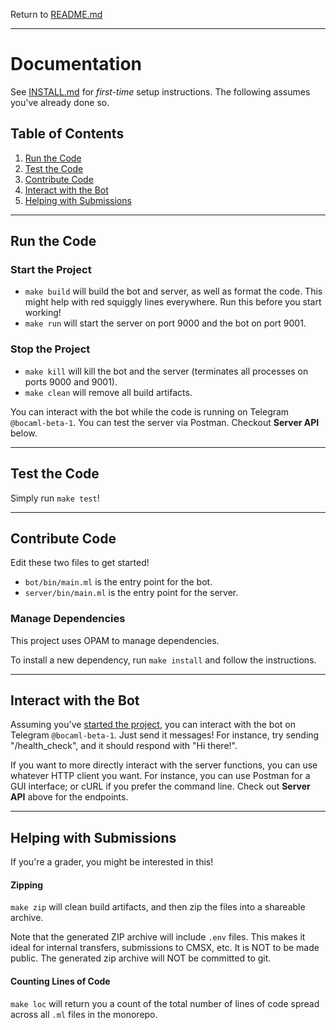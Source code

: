 Return to [README.md](README.md)

---

# Documentation

See [INSTALL.md](INSTALL.md) for _first-time_ setup instructions. The following assumes you've already done so.

## Table of Contents

1. [Run the Code](#run-the-code)
2. [Test the Code](#test-the-code)
3. [Contribute Code](#contribute-code)
4. [Interact with the Bot](#interact-with-the-bot)
5. [Helping with Submissions](#helping-with-submissions)

---

## Run the Code

### Start the Project

-   `make build` will build the bot and server, as well as format the code. This might help with red squiggly lines everywhere. Run this before you start working!
-   `make run` will start the server on port 9000 and the bot on port 9001.

### Stop the Project

-   `make kill` will kill the bot and the server (terminates all processes on ports 9000 and 9001).
-   `make clean` will remove all build artifacts.

You can interact with the bot while the code is running on Telegram `@bocaml-beta-1`.
You can test the server via Postman. Checkout **Server API** below.

---

## Test the Code

Simply run `make test`!

---

## Contribute Code

Edit these two files to get started!

-   `bot/bin/main.ml` is the entry point for the bot.
-   `server/bin/main.ml` is the entry point for the server.

### Manage Dependencies

This project uses OPAM to manage dependencies.

To install a new dependency, run `make install` and follow the instructions.

---

## Interact with the Bot

Assuming you've [started the project](#start-the-project), you can interact with the bot on Telegram `@bocaml-beta-1`. Just send it messages! For instance, try sending "/health_check", and it should respond with "Hi there!".

If you want to more directly interact with the server functions, you can use whatever HTTP client you want. For instance, you can use Postman for a GUI interface; or cURL if you prefer the command line. Check out **Server API** above for the endpoints.

---

## Helping with Submissions

If you're a grader, you might be interested in this!

#### Zipping

`make zip` will clean build artifacts, and then zip the files into a shareable archive.

Note that the generated ZIP archive will include `.env` files. This makes it ideal for internal transfers, submissions to CMSX, etc. It is NOT to be made public. The generated zip archive will NOT be committed to git.

#### Counting Lines of Code

`make loc` will return you a count of the total number of lines of code spread across all `.ml` files in the monorepo.
